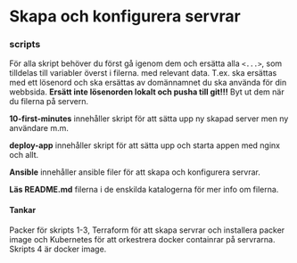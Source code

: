 Skapa och konfigurera servrar
======================

### scripts

För alla skript behöver du först gå igenom dem och ersätta alla `<...>`, som tilldelas till variabler överst i filerna. med relevant data. T.ex. <password> ska ersättas med ett lösenord och <domain> ska ersättas av domännamnet du ska använda för din webbsida. **Ersätt inte lösenorden lokalt och pusha till git!!!** Byt ut dem när du filerna på servern.

**10-first-minutes** innehåller skript för att sätta upp ny skapad server men ny användare m.m.

**deploy-app** innehåller skript för att sätta upp och starta appen med nginx och allt.

**Ansible** innehåller ansible filer för att skapa och konfigurera servrar.

**Läs README.md** filerna i de enskilda katalogerna för mer info om filerna.



#### Tankar

Packer för skripts 1-3, Terraform för att skapa servrar och installera packer image och Kubernetes för att orkestrera docker containrar på servrarna.
Skripts 4 är docker image.


